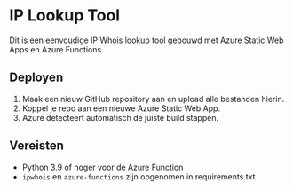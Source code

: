 
# IP Lookup Tool

Dit is een eenvoudige IP Whois lookup tool gebouwd met Azure Static Web Apps en Azure Functions.

## Deployen

1. Maak een nieuw GitHub repository aan en upload alle bestanden hierin.
2. Koppel je repo aan een nieuwe Azure Static Web App.
3. Azure detecteert automatisch de juiste build stappen.

## Vereisten

- Python 3.9 of hoger voor de Azure Function
- `ipwhois` en `azure-functions` zijn opgenomen in requirements.txt
